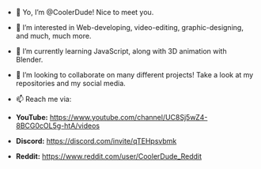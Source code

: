 - 👋 Yo, I’m @CoolerDude! Nice to meet you.

- 👀 I’m interested in Web-developing, video-editing, graphic-designing, and much, much more.

- 🌱 I’m currently learning JavaScript, along with 3D animation with Blender.
 
- 💞️ I’m looking to collaborate on many different projects! Take a look at my repositories and my social media.

- 📫 Reach me via:
- **YouTube:** https://www.youtube.com/channel/UC8Sj5wZ4-8BCG0cOL5g-htA/videos
- **Discord:** https://discord.com/invite/qTEHpsvbmk
- **Reddit:** https://www.reddit.com/user/CoolerDude_Reddit

<!---
CoolerGit/CoolerGit is a ✨ special ✨ repository because its `README.md` (this file) appears on your GitHub profile.
You can click the Preview link to take a look at your changes.
--->
